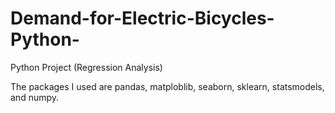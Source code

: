 # Demand-for-Electric-Bicycles-Python-
Python Project (Regression Analysis)

The packages I used are pandas, matploblib, seaborn, sklearn, statsmodels, and numpy.
